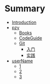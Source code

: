 # Summary
* [Introduction](README.md)
* [pzy](README.md)
    * [Books](pzy/book-resource/README.md)
    * [CodeGuide](pzy/code-guide/README.md)
    * [Git]()
        * [入门](pzy/git/getting-started.md)
        * [实践](pzy/git/in-action.md)
* [userName]()
    * [1]()
    * [2]()
    * [3]()
